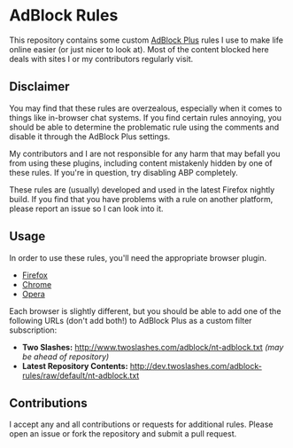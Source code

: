 # AdBlock Rules

This repository contains some custom [AdBlock Plus](https://adblockplus.org/en/about) rules I use to make life online easier (or just nicer to look at).  Most of the content blocked here deals with sites I or my contributors regularly visit.

## Disclaimer

You may find that these rules are overzealous, especially when it comes to things like in-browser chat systems.  If you find certain rules annoying, you should be able to determine the problematic rule using the comments and disable it through the AdBlock Plus settings.

My contributors and I are not responsible for any harm that may befall you from using these plugins, including content mistakenly hidden by one of these rules.  If you're in question, try disabling ABP completely.

These rules are (usually) developed and used in the latest Firefox nightly build.  If you find that you have problems with a rule on another platform, please report an issue so I can look into it.

## Usage

In order to use these rules, you'll need the appropriate browser plugin.

* [Firefox](https://adblockplus.org/en/firefox)
* [Chrome](https://adblockplus.org/en/chrome)
* [Opera](https://adblockplus.org/en/opera)

Each browser is slightly different, but you should be able to add one of the following URLs (don't add both!) to AdBlock Plus as a custom filter subscription:

* **Two Slashes:** http://www.twoslashes.com/adblock/nt-adblock.txt *(may be ahead of repository)*
* **Latest Repository Contents:** http://dev.twoslashes.com/adblock-rules/raw/default/nt-adblock.txt

## Contributions

I accept any and all contributions or requests for additional rules.  Please open an issue or fork the repository and submit a pull request.

